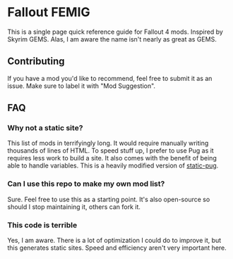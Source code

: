 # Fallout FEMIG
This is a single page quick reference guide for Fallout 4 mods. Inspired by Skyrim GEMS. Alas, I am aware the name isn't nearly as great as GEMS.

## Contributing
If you have a mod you'd like to recommend, feel free to submit it as an issue. Make sure to label it with "Mod Suggestion".

## FAQ
### Why not a static site?
This list of mods in terrifyingly long. It would require manually writing thousands of lines of HTML. To speed stuff up, I prefer to use Pug as it requires less work to build a site. It also comes with the benefit of being able to handle variables. This is a heavily modified version of [static-pug](https://github.com/CodeHubOrg/static-pug).

### Can I use this repo to make my own mod list?
Sure. Feel free to use this as a starting point. It's also open-source so should I stop maintaining it, others can fork it.

### This code is terrible
Yes, I am aware. There is a lot of optimization I could do to improve it, but this generates static sites. Speed and efficiency aren't very important here.